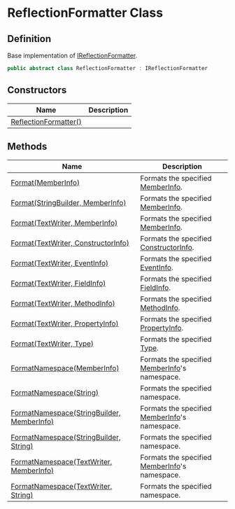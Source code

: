 # ReflectionFormatter Class
## Definition

Base implementation of [IReflectionFormatter](MrKWatkins.Reflection.Formatting.IReflectionFormatter.md).

```c#
public abstract class ReflectionFormatter : IReflectionFormatter
```

## Constructors

| Name | Description |
| ---- | ----------- |
| [ReflectionFormatter()](MrKWatkins.Reflection.Formatting.ReflectionFormatter.-ctor.md) |  |

## Methods

| Name | Description |
| ---- | ----------- |
| [Format(MemberInfo)](MrKWatkins.Reflection.Formatting.ReflectionFormatter.Format.md#mrkwatkins-reflection-formatting-reflectionformatter-format(system-reflection-memberinfo)) | Formats the specified [MemberInfo](https://learn.microsoft.com/en-gb/dotnet/api/System.Reflection.MemberInfo). |
| [Format(StringBuilder, MemberInfo)](MrKWatkins.Reflection.Formatting.ReflectionFormatter.Format.md#mrkwatkins-reflection-formatting-reflectionformatter-format(system-text-stringbuilder-system-reflection-memberinfo)) | Formats the specified [MemberInfo](https://learn.microsoft.com/en-gb/dotnet/api/System.Reflection.MemberInfo). |
| [Format(TextWriter, MemberInfo)](MrKWatkins.Reflection.Formatting.ReflectionFormatter.Format.md#mrkwatkins-reflection-formatting-reflectionformatter-format(system-io-textwriter-system-reflection-memberinfo)) | Formats the specified [MemberInfo](https://learn.microsoft.com/en-gb/dotnet/api/System.Reflection.MemberInfo). |
| [Format(TextWriter, ConstructorInfo)](MrKWatkins.Reflection.Formatting.ReflectionFormatter.Format.md#mrkwatkins-reflection-formatting-reflectionformatter-format(system-io-textwriter-system-reflection-constructorinfo)) | Formats the specified [ConstructorInfo](https://learn.microsoft.com/en-gb/dotnet/api/System.Reflection.ConstructorInfo). |
| [Format(TextWriter, EventInfo)](MrKWatkins.Reflection.Formatting.ReflectionFormatter.Format.md#mrkwatkins-reflection-formatting-reflectionformatter-format(system-io-textwriter-system-reflection-eventinfo)) | Formats the specified [EventInfo](https://learn.microsoft.com/en-gb/dotnet/api/System.Reflection.EventInfo). |
| [Format(TextWriter, FieldInfo)](MrKWatkins.Reflection.Formatting.ReflectionFormatter.Format.md#mrkwatkins-reflection-formatting-reflectionformatter-format(system-io-textwriter-system-reflection-fieldinfo)) | Formats the specified [FieldInfo](https://learn.microsoft.com/en-gb/dotnet/api/System.Reflection.FieldInfo). |
| [Format(TextWriter, MethodInfo)](MrKWatkins.Reflection.Formatting.ReflectionFormatter.Format.md#mrkwatkins-reflection-formatting-reflectionformatter-format(system-io-textwriter-system-reflection-methodinfo)) | Formats the specified [MethodInfo](https://learn.microsoft.com/en-gb/dotnet/api/System.Reflection.MethodInfo). |
| [Format(TextWriter, PropertyInfo)](MrKWatkins.Reflection.Formatting.ReflectionFormatter.Format.md#mrkwatkins-reflection-formatting-reflectionformatter-format(system-io-textwriter-system-reflection-propertyinfo)) | Formats the specified [PropertyInfo](https://learn.microsoft.com/en-gb/dotnet/api/System.Reflection.PropertyInfo). |
| [Format(TextWriter, Type)](MrKWatkins.Reflection.Formatting.ReflectionFormatter.Format.md#mrkwatkins-reflection-formatting-reflectionformatter-format(system-io-textwriter-system-type)) | Formats the specified [Type](https://learn.microsoft.com/en-gb/dotnet/api/System.Type). |
| [FormatNamespace(MemberInfo)](MrKWatkins.Reflection.Formatting.ReflectionFormatter.FormatNamespace.md#mrkwatkins-reflection-formatting-reflectionformatter-formatnamespace(system-reflection-memberinfo)) | Formats the specified [MemberInfo](https://learn.microsoft.com/en-gb/dotnet/api/System.Reflection.MemberInfo)&#39;s namespace. |
| [FormatNamespace(String)](MrKWatkins.Reflection.Formatting.ReflectionFormatter.FormatNamespace.md#mrkwatkins-reflection-formatting-reflectionformatter-formatnamespace(system-string)) | Formats the specified namespace. |
| [FormatNamespace(StringBuilder, MemberInfo)](MrKWatkins.Reflection.Formatting.ReflectionFormatter.FormatNamespace.md#mrkwatkins-reflection-formatting-reflectionformatter-formatnamespace(system-text-stringbuilder-system-reflection-memberinfo)) | Formats the specified [MemberInfo](https://learn.microsoft.com/en-gb/dotnet/api/System.Reflection.MemberInfo)&#39;s namespace. |
| [FormatNamespace(StringBuilder, String)](MrKWatkins.Reflection.Formatting.ReflectionFormatter.FormatNamespace.md#mrkwatkins-reflection-formatting-reflectionformatter-formatnamespace(system-text-stringbuilder-system-string)) | Formats the specified namespace. |
| [FormatNamespace(TextWriter, MemberInfo)](MrKWatkins.Reflection.Formatting.ReflectionFormatter.FormatNamespace.md#mrkwatkins-reflection-formatting-reflectionformatter-formatnamespace(system-io-textwriter-system-reflection-memberinfo)) | Formats the specified [MemberInfo](https://learn.microsoft.com/en-gb/dotnet/api/System.Reflection.MemberInfo)&#39;s namespace. |
| [FormatNamespace(TextWriter, String)](MrKWatkins.Reflection.Formatting.ReflectionFormatter.FormatNamespace.md#mrkwatkins-reflection-formatting-reflectionformatter-formatnamespace(system-io-textwriter-system-string)) | Formats the specified namespace. |

